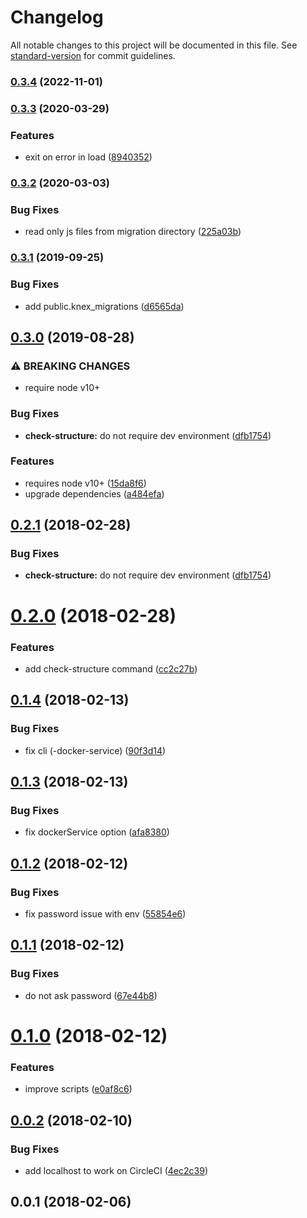 # Changelog

All notable changes to this project will be documented in this file. See [standard-version](https://github.com/conventional-changelog/standard-version) for commit guidelines.

### [0.3.4](https://github.com/smooth-code/knex-scripts/compare/v0.3.3...v0.3.4) (2022-11-01)

### [0.3.3](https://github.com/smooth-code/knex-scripts/compare/v0.3.2...v0.3.3) (2020-03-29)


### Features

* exit on error in load ([8940352](https://github.com/smooth-code/knex-scripts/commit/89403527c4422442fcaede7d75540aa8e13d0cc9))

### [0.3.2](https://github.com/smooth-code/knex-scripts/compare/v0.3.1...v0.3.2) (2020-03-03)


### Bug Fixes

* read only js files from migration directory ([225a03b](https://github.com/smooth-code/knex-scripts/commit/225a03b))

### [0.3.1](https://github.com/smooth-code/knex-scripts/compare/v0.3.0...v0.3.1) (2019-09-25)


### Bug Fixes

* add public.knex_migrations ([d6565da](https://github.com/smooth-code/knex-scripts/commit/d6565da))

## [0.3.0](https://github.com/smooth-code/knex-scripts/compare/v0.2.1...v0.3.0) (2019-08-28)


### ⚠ BREAKING CHANGES

* require node v10+

### Bug Fixes

* **check-structure:** do not require dev environment ([dfb1754](https://github.com/smooth-code/knex-scripts/commit/dfb1754))


### Features

* requires node v10+ ([15da8f6](https://github.com/smooth-code/knex-scripts/commit/15da8f6))
* upgrade dependencies ([a484efa](https://github.com/smooth-code/knex-scripts/commit/a484efa))

<a name="0.2.1"></a>
## [0.2.1](https://github.com/smooth-code/knex-scripts/compare/v0.2.0...v0.2.1) (2018-02-28)


### Bug Fixes

* **check-structure:** do not require dev environment ([dfb1754](https://github.com/smooth-code/knex-scripts/commit/dfb1754))



<a name="0.2.0"></a>
# [0.2.0](https://github.com/smooth-code/knex-scripts/compare/v0.1.4...v0.2.0) (2018-02-28)


### Features

* add check-structure command ([cc2c27b](https://github.com/smooth-code/knex-scripts/commit/cc2c27b))



<a name="0.1.4"></a>
## [0.1.4](https://github.com/smooth-code/knex-scripts/compare/v0.1.3...v0.1.4) (2018-02-13)


### Bug Fixes

* fix cli (-docker-service) ([90f3d14](https://github.com/smooth-code/knex-scripts/commit/90f3d14))



<a name="0.1.3"></a>
## [0.1.3](https://github.com/smooth-code/knex-scripts/compare/v0.1.2...v0.1.3) (2018-02-13)


### Bug Fixes

* fix dockerService option ([afa8380](https://github.com/smooth-code/knex-scripts/commit/afa8380))



<a name="0.1.2"></a>
## [0.1.2](https://github.com/smooth-code/knex-scripts/compare/v0.1.1...v0.1.2) (2018-02-12)


### Bug Fixes

* fix password issue with env ([55854e6](https://github.com/smooth-code/knex-scripts/commit/55854e6))



<a name="0.1.1"></a>
## [0.1.1](https://github.com/smooth-code/knex-scripts/compare/v0.1.0...v0.1.1) (2018-02-12)


### Bug Fixes

* do not ask password ([67e44b8](https://github.com/smooth-code/knex-scripts/commit/67e44b8))



<a name="0.1.0"></a>
# [0.1.0](https://github.com/smooth-code/knex-scripts/compare/v0.0.2...v0.1.0) (2018-02-12)


### Features

* improve scripts ([e0af8c6](https://github.com/smooth-code/knex-scripts/commit/e0af8c6))



<a name="0.0.2"></a>
## [0.0.2](https://github.com/smooth-code/knex-scripts/compare/v0.0.1...v0.0.2) (2018-02-10)


### Bug Fixes

* add localhost to work on CircleCI ([4ec2c39](https://github.com/smooth-code/knex-scripts/commit/4ec2c39))



<a name="0.0.1"></a>
## 0.0.1 (2018-02-06)
